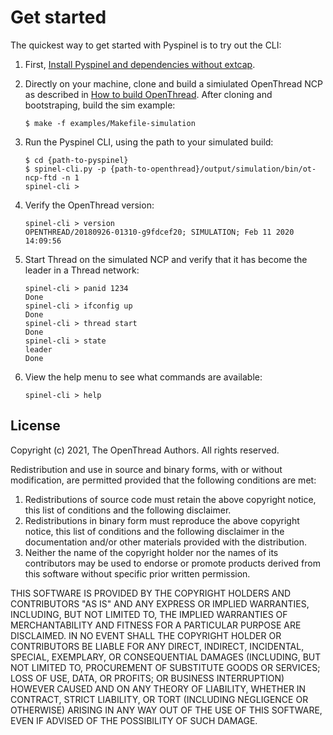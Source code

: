 # Get started

The quickest way to get started with Pyspinel is to try out the CLI:

1.  First, [Install Pyspinel and dependencies without extcap](install-pyspinel.md).
1.  Directly on your machine, clone and build a simiulated OpenThread NCP as
    described in [How to build OpenThread](../build/index.md#how_to_build_openthread). After cloning and
    bootstraping, build the sim example:

    ```
    $ make -f examples/Makefile-simulation
    ```

1.  Run the Pyspinel CLI, using the path to your simulated build:

    ```
    $ cd {path-to-pyspinel}
    $ spinel-cli.py -p {path-to-openthread}/output/simulation/bin/ot-ncp-ftd -n 1
    spinel-cli >
    ```

1.  Verify the OpenThread version:

    ```
    spinel-cli > version
    OPENTHREAD/20180926-01310-g9fdcef20; SIMULATION; Feb 11 2020 14:09:56
    ```

1.  Start Thread on the simulated NCP and verify that it has become the leader
    in a Thread network:

    ```
    spinel-cli > panid 1234
    Done
    spinel-cli > ifconfig up
    Done
    spinel-cli > thread start
    Done
    spinel-cli > state
    leader
    Done
    ```

1.  View the help menu to see what commands are available:

    ```
    spinel-cli > help
    ```

## License

Copyright (c) 2021, The OpenThread Authors.
All rights reserved.

Redistribution and use in source and binary forms, with or without
modification, are permitted provided that the following conditions are met:
1. Redistributions of source code must retain the above copyright
   notice, this list of conditions and the following disclaimer.
2. Redistributions in binary form must reproduce the above copyright
   notice, this list of conditions and the following disclaimer in the
   documentation and/or other materials provided with the distribution.
3. Neither the name of the copyright holder nor the
   names of its contributors may be used to endorse or promote products
   derived from this software without specific prior written permission.

THIS SOFTWARE IS PROVIDED BY THE COPYRIGHT HOLDERS AND CONTRIBUTORS "AS IS"
AND ANY EXPRESS OR IMPLIED WARRANTIES, INCLUDING, BUT NOT LIMITED TO, THE
IMPLIED WARRANTIES OF MERCHANTABILITY AND FITNESS FOR A PARTICULAR PURPOSE
ARE DISCLAIMED. IN NO EVENT SHALL THE COPYRIGHT HOLDER OR CONTRIBUTORS BE
LIABLE FOR ANY DIRECT, INDIRECT, INCIDENTAL, SPECIAL, EXEMPLARY, OR
CONSEQUENTIAL DAMAGES (INCLUDING, BUT NOT LIMITED TO, PROCUREMENT OF
SUBSTITUTE GOODS OR SERVICES; LOSS OF USE, DATA, OR PROFITS; OR BUSINESS
INTERRUPTION) HOWEVER CAUSED AND ON ANY THEORY OF LIABILITY, WHETHER IN
CONTRACT, STRICT LIABILITY, OR TORT (INCLUDING NEGLIGENCE OR OTHERWISE)
ARISING IN ANY WAY OUT OF THE USE OF THIS SOFTWARE, EVEN IF ADVISED OF THE
POSSIBILITY OF SUCH DAMAGE.
